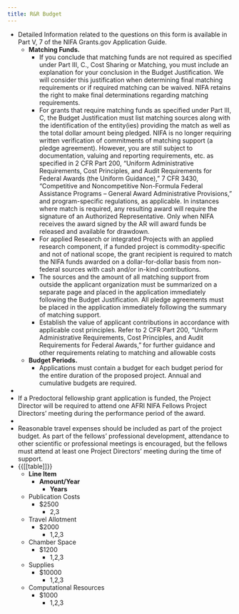 ```yaml
---
title: R&R Budget
---
```


- Detailed Information related to the questions on this form is available in Part V, 7 of the NIFA Grants.gov Application Guide.
	- **Matching Funds.**
		- If you conclude that matching funds are not required as specified under Part III, C., Cost Sharing or Matching, you must include an explanation for your conclusion in the Budget Justification. We will consider this justification when determining final matching requirements or if required matching can be waived. NIFA retains the right to make final determinations regarding matching requirements.
		- For grants that require matching funds as specified under Part III, C, the Budget Justification must list matching sources along with the identification of the entity(ies) providing the match as well as the total dollar amount being pledged. NIFA is no longer requiring written verification of commitments of matching support (a pledge agreement). However, you are still subject to documentation, valuing and reporting requirements, etc. as specified in 2 CFR Part 200, “Uniform Administrative Requirements, Cost Principles, and Audit Requirements for Federal Awards (the Uniform Guidance),” 7 CFR 3430, “Competitive and Noncompetitive Non-Formula Federal Assistance Programs – General Award Administrative Provisions,” and program-specific regulations, as applicable. In instances where match is required, any resulting award will require the signature of an Authorized Representative. Only when NIFA receives the award signed by the AR will award funds be released and available for drawdown.
		- For applied Research or integrated Projects with an applied research component, if a funded project is commodity-specific and not of national scope, the grant recipient is required to match the NIFA funds awarded on a dollar-for-dollar basis from non-federal sources with cash and/or in-kind contributions.
		- The sources and the amount of all matching support from outside the applicant organization must be summarized on a separate page and placed in the application immediately following the Budget Justification. All pledge agreements must be placed in the application immediately following the summary of matching support.
		- Establish the value of applicant contributions in accordance with applicable cost principles. Refer to 2 CFR Part 200, “Uniform Administrative Requirements, Cost Principles, and Audit Requirements for Federal Awards,” for further guidance and other requirements relating to matching and allowable costs
	- **Budget Periods.**
		- Applications must contain a budget for each budget period for the entire duration of the proposed project. Annual and cumulative budgets are required.
-
- If a Predoctoral fellowship grant application is funded, the Project Director will be required to attend one AFRI NIFA Fellows Project Directors’ meeting during the performance period of the award.
-
- Reasonable travel expenses should be included as part of the project budget. As part of the fellows’ professional development, attendance to other scientific or professional meetings is encouraged, but the fellows must attend at least one Project Directors’ meeting during the time of support.
- {{[[table]]}}
	- **Line Item**
		- **Amount/Year**
			- **Years**
	- Publication Costs
		- $2500
			- 2,3
	- Travel Allotment
		- $2000
			- 1,2,3
	- Chamber Space
		- $1200
			- 1,2,3
	- Supplies
		- $10000
			- 1,2,3
	- Computational Resources
		- $1000
			- 1,2,3